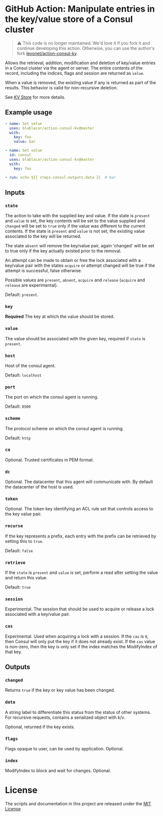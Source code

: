 # GitHub Action: Manipulate entries in the key/value store of a Consul cluster

> ⚠️ This code is no longer maintained.
> We'd love it if you fork it and continue developing this action.
> Otherwise, you can use the author's fork [levonet/action-consul-kv](https://github.com/levonet/action-consul-kv).

Allows the retrieval, addition, modification and deletion of key/value entries in a Consul cluster via the agent or server.
The entire contents of the record, including the indices, flags and session are returned as `value`.

When a value is removed, the existing value if any is returned as part of the results.
This behavior is valid for non-recursive deletion.

See [KV Store](https://www.consul.io/api-docs/kv) for more details.

## Example usage

```yml
- name: Set value
  uses: blablacar/action-consul-kv@master
  with:
    key: foo
    value: bar

- name: Get value
  id: consul
  uses: blablacar/action-consul-kv@master
  with:
    key: foo

- run: echo ${{ steps.consul.outputs.data }}  # bar
```

## Inputs

### `state`

The action to take with the supplied key and value.
If the state is `present` and `value` is set, the key contents will be set to the value supplied and `changed`
will be set to `true` only if the value was different to the current contents.
If the state is `present` and `value` is not set, the existing value associated to the key will be returned.

The state `absent` will remove the key/value pair, again 'changed' will be set to true only
if the key actually existed prior to the removal.

An attempt can be made to obtain or free the lock associated with a key/value pair with the states `acquire`
or attempt changed will be true if the attempt is successful, false otherwise.

Possible values are `present`, `absent`, `acquire` and `release` (`acquire` and `release` are experimental).

Default: `present`.

### `key`

**Required** The key at which the value should be stored.

### `value`

The value should be associated with the given key, required if `state` is `present`.

### `host`

Host of the consul agent.

Default: `localhost`

### `port`

The port on which the consul agent is running.

Default: `8500`

### `scheme`

The protocol scheme on which the consul agent is running.

Default: `http`

### `ca`

Optional.
Trusted certificates in PEM format.

### `dc`

Optional.
The datacenter that this agent will communicate with. By default the datacenter of the host is used.

### `token`

Optional.
The token key identifying an ACL rule set that controls access to the key value pair.

### `recurse`

If the key represents a prefix, each entry with the prefix can be retrieved by setting this to `true`.

Default: `false`

### `retrieve`

If the `state` is `present` and `value` is set, perform a read after setting the value and return this value.

Default: `true`

### `session`

Experimental.
The session that should be used to acquire or release a lock associated with a key/value pair.

### `cas`

Experimental.
Used when acquiring a lock with a session. If the `cas` is `0`, then Consul will only put the key if it does not already exist.
If the `cas` value is non-zero, then the key is only set if the index matches the ModifyIndex of that key.

## Outputs

### `changed`

Returns `true` if the key or key value has been changed.

### `data`

A string label to differentiate this status from the status of other systems.
For recursive requests, contains a serialized object with k/v.

Optional, returned if the key exists.

### `flags`

Flags opaque to user, can be used by application.
Optional.

### `index`

ModifyIndex to block and wait for changes.
Optional.

# License

The scripts and documentation in this project are released under the [MIT License](LICENSE)
